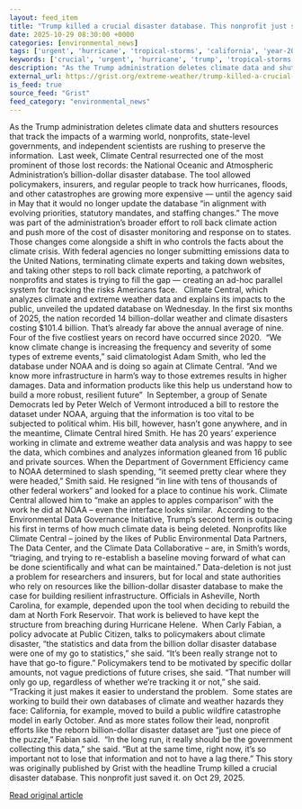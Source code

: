 ```yaml
---
layout: feed_item
title: "Trump killed a crucial disaster database. This nonprofit just saved it."
date: 2025-10-29 08:30:00 +0000
categories: [environmental_news]
tags: ['urgent', 'hurricane', 'tropical-storms', 'california', 'year-2025', 'usa', 'wildfires', 'extreme-weather', 'flooding']
keywords: ['crucial', 'urgent', 'hurricane', 'trump', 'tropical-storms', 'killed', 'california', 'year-2025']
description: "As the Trump administration deletes climate data and shutters resources that track the impacts of a warming world, nonprofits, state-level governments, and i..."
external_url: https://grist.org/extreme-weather/trump-killed-a-crucial-disaster-database-this-nonprofit-just-saved-it/
is_feed: true
source_feed: "Grist"
feed_category: "environmental_news"
---
```


As the Trump administration deletes climate data and shutters resources that track the impacts of a warming world, nonprofits, state-level governments, and independent scientists are rushing to preserve the information.&nbsp; Last week, Climate Central resurrected one of the most prominent of those lost records: the National Oceanic and Atmospheric Administration’s billion-dollar disaster database. The tool allowed policymakers, insurers, and regular people to track how hurricanes, floods, and other catastrophes are growing more expensive — until the agency said in May that it would no longer update the database “in alignment with evolving priorities, statutory mandates, and staffing changes.” The move was part of the administration’s broader effort to roll back climate action and push more of the cost of disaster monitoring and response on to states. Those changes come alongside a shift in who controls the facts about the climate crisis. With federal agencies no longer submitting emissions data to the United Nations, terminating climate experts and taking down websites, and taking other steps to roll back climate reporting, a patchwork of nonprofits and states is trying to fill the gap — creating an ad-hoc parallel system for tracking the risks Americans face.&nbsp;&nbsp; Climate Central, which analyzes climate and extreme weather data and explains its impacts to the public, unveiled the updated database on Wednesday. In the first six months of 2025, the nation recorded 14 billion-dollar weather and climate disasters costing $101.4 billion. That’s already far above the annual average of nine. Four of the five costliest years on record have occurred since 2020.&nbsp; “We know climate change is increasing the frequency and severity of some types of extreme events,” said climatologist Adam Smith, who led the database under NOAA and is doing so again at Climate Central. “And we know more infrastructure in harm’s way to those extremes results in higher damages. Data and information products like this help us understand how to build a more robust, resilient future”&nbsp; In September, a group of Senate Democrats led by Peter Welch of Vermont introduced a bill to restore the dataset under NOAA, arguing that the information is too vital to be subjected to political whim. His bill, however, hasn’t gone anywhere, and in the meantime, Climate Central hired Smith. He has 20 years’ experience working in climate and extreme weather data analysis and was happy to see the data, which combines and analyzes information gleaned from 16 public and private sources. When the Department of Government Efficiency came to NOAA determined to slash spending, “it seemed pretty clear where they were headed,” Smith said. He resigned “in line with tens of thousands of other federal workers” and looked for a place to continue his work. Climate Central allowed him to “make an apples to apples comparison” with the work he did at NOAA – even the interface looks similar.&nbsp; According to the Environmental Data Governance Initiative, Trump’s second term is outpacing his first in terms of how much climate data is being deleted. Nonprofits like Climate Central – joined by the likes of Public Environmental Data Partners, The Data Center, and the Climate Data Collaborative – are, in Smith’s words, “triaging, and trying to re-establish a baseline moving forward of what can be done scientifically and what can be maintained.” Data-deletion is not just a problem for researchers and insurers, but for local and state authorities who rely on resources like the billion-dollar disaster database to make the case for building resilient infrastructure. Officials in Asheville, North Carolina, for example, depended upon the tool when deciding to rebuild the dam at North Fork Reservoir. That work is believed to have kept the structure from breaching during Hurricane Helene.&nbsp; When Carly Fabian, a policy advocate at Public Citizen, talks to policymakers about climate disaster, “the statistics and data from the billion dollar disaster database were one of my go to statistics,” she said. “It&#8217;s been really strange not to have that go-to figure.” Policymakers tend to be motivated by specific dollar amounts, not vague predictions of future crises, she said. “That number will only go up, regardless of whether we&#8217;re tracking it or not,” she said. “Tracking it just makes it easier to understand the problem.&nbsp; Some states are working to build their own databases of climate and weather hazards they face: California, for example, moved to build a public wildfire catastrophe model in early October. And as more states follow their lead, nonprofit efforts like the reborn billion-dollar disaster dataset are “just one piece of the puzzle,” Fabian said.&nbsp; “In the long run, it really should be the government collecting this data,” she said. “But at the same time, right now, it&#8217;s so important not to lose that information and not to have a lag there.” This story was originally published by Grist with the headline Trump killed a crucial disaster database. This nonprofit just saved it. on Oct 29, 2025.

[Read original article](https://grist.org/extreme-weather/trump-killed-a-crucial-disaster-database-this-nonprofit-just-saved-it/)
